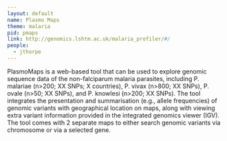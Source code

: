 ```yaml
---
layout: default
name: Plasmo Maps
theme: malaria
pid: pmaps
link: http://genomics.lshtm.ac.uk/malaria_profiler/#/
people:
  - jthorpe
---
```


PlasmoMaps is a web-based tool that can be used to explore genomic sequence data of the non-falciparum malaria parasites, including P. malariae (n>200; XX SNPs; X countries), P. vivax (n>800; XX SNPs), P. ovale (n>50; XX SNPs), and P. knowlesi (n>200; XX SNPs). The tool integrates the presentation and summarisation (e.g., allele frequencies) of genomic variants with geographical location on maps, along with viewing extra variant information provided in the integrated genomics viewer (IGV). The tool comes with 2 separate maps to either search genomic variants via chromosome or via a selected gene.